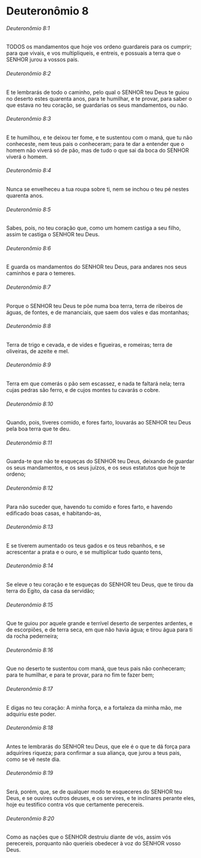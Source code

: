 # Deuteronômio 8

###### Deuteronômio 8:1

TODOS os mandamentos que hoje vos ordeno guardareis para os cumprir; para que vivais, e vos multipliqueis, e entreis, e possuais a terra que o SENHOR jurou a vossos pais.

###### Deuteronômio 8:2

E te lembrarás de todo o caminho, pelo qual o SENHOR teu Deus te guiou no deserto estes quarenta anos, para te humilhar, e te provar, para saber o que estava no teu coração, se guardarias os seus mandamentos, ou não.

###### Deuteronômio 8:3

E te humilhou, e te deixou ter fome, e te sustentou com o maná, que tu não conheceste, nem teus pais o conheceram; para te dar a entender que o homem não viverá só de pão, mas de tudo o que sai da boca do SENHOR viverá o homem.

###### Deuteronômio 8:4

Nunca se envelheceu a tua roupa sobre ti, nem se inchou o teu pé nestes quarenta anos.

###### Deuteronômio 8:5

Sabes, pois, no teu coração que, como um homem castiga a seu filho, assim te castiga o SENHOR teu Deus.

###### Deuteronômio 8:6

E guarda os mandamentos do SENHOR teu Deus, para andares nos seus caminhos e para o temeres.

###### Deuteronômio 8:7

Porque o SENHOR teu Deus te põe numa boa terra, terra de ribeiros de águas, de fontes, e de mananciais, que saem dos vales e das montanhas;

###### Deuteronômio 8:8

Terra de trigo e cevada, e de vides e figueiras, e romeiras; terra de oliveiras, de azeite e mel.

###### Deuteronômio 8:9

Terra em que comerás o pão sem escassez, e nada te faltará nela; terra cujas pedras são ferro, e de cujos montes tu cavarás o cobre.

###### Deuteronômio 8:10

Quando, pois, tiveres comido, e fores farto, louvarás ao SENHOR teu Deus pela boa terra que te deu.

###### Deuteronômio 8:11

Guarda-te que não te esqueças do SENHOR teu Deus, deixando de guardar os seus mandamentos, e os seus juízos, e os seus estatutos que hoje te ordeno;

###### Deuteronômio 8:12

Para não suceder que, havendo tu comido e fores farto, e havendo edificado boas casas, e habitando-as,

###### Deuteronômio 8:13

E se tiverem aumentado os teus gados e os teus rebanhos, e se acrescentar a prata e o ouro, e se multiplicar tudo quanto tens,

###### Deuteronômio 8:14

Se eleve o teu coração e te esqueças do SENHOR teu Deus, que te tirou da terra do Egito, da casa da servidão;

###### Deuteronômio 8:15

Que te guiou por aquele grande e terrível deserto de serpentes ardentes, e de escorpiões, e de terra seca, em que não havia água; e tirou água para ti da rocha pederneira;

###### Deuteronômio 8:16

Que no deserto te sustentou com maná, que teus pais não conheceram; para te humilhar, e para te provar, para no fim te fazer bem;

###### Deuteronômio 8:17

E digas no teu coração: A minha força, e a fortaleza da minha mão, me adquiriu este poder.

###### Deuteronômio 8:18

Antes te lembrarás do SENHOR teu Deus, que ele é o que te dá força para adquirires riqueza; para confirmar a sua aliança, que jurou a teus pais, como se vê neste dia.

###### Deuteronômio 8:19

Será, porém, que, se de qualquer modo te esqueceres do SENHOR teu Deus, e se ouvires outros deuses, e os servires, e te inclinares perante eles, hoje eu testifico contra vós que certamente perecereis.

###### Deuteronômio 8:20

Como as nações que o SENHOR destruiu diante de vós, assim vós perecereis, porquanto não queríeis obedecer à voz do SENHOR vosso Deus.

